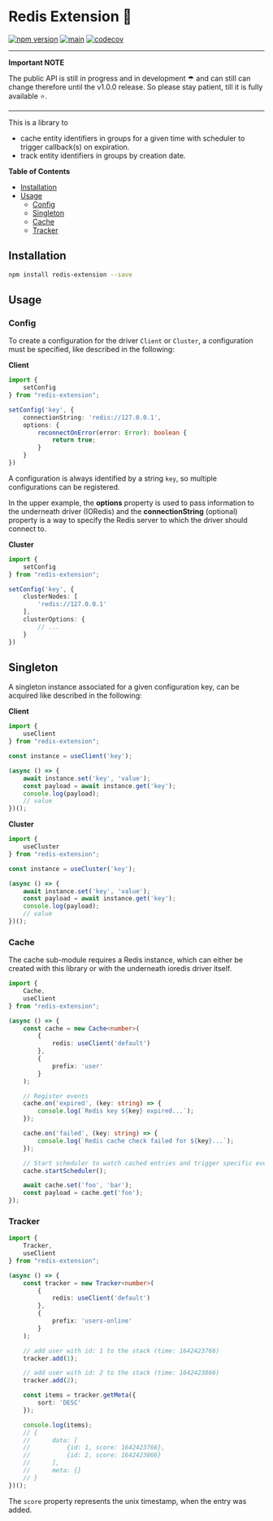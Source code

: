 # Redis Extension 🍬

[![npm version](https://badge.fury.io/js/redis-extension.svg)](https://badge.fury.io/js/redis-extension)
[![main](https://github.com/tada5hi/redis-extension/actions/workflows/main.yml/badge.svg)](https://github.com/tada5hi/redis-extension/actions/workflows/main.yml)
[![codecov](https://codecov.io/gh/tada5hi/redis-extension/branch/master/graph/badge.svg?token=0VL41WO0CG)](https://codecov.io/gh/tada5hi/redis-extension)

---
**Important NOTE**

The public API is still in progress and in development ☂ and can still can change therefore until the v1.0.0 release.
So please stay patient, till it is fully available ⭐.

---

This is a library to
- cache entity identifiers in groups for a given time with scheduler to trigger callback(s) on expiration.
- track entity identifiers in groups by creation date.

**Table of Contents**

- [Installation](#installation)
- [Usage](#usage)
  - [Config](#config)
  - [Singleton](#singleton)
  - [Cache](#cache)
  - [Tracker](#tracker)

## Installation

```bash
npm install redis-extension --save
```

## Usage

### Config

To create a configuration for the driver `Client` or `Cluster`, a configuration must be specified,
like described in the following:

**Client**

```typescript
import {
    setConfig
} from "redis-extension";

setConfig('key', {
    connectionString: 'redis://127.0.0.1',
    options: {
        reconnectOnError(error: Error): boolean {
            return true;
        }
    }
})
```

A configuration is always identified by a string `key`,
so multiple configurations can be registered.

In the upper example, the **options** property is used to pass information to the underneath driver (IORedis) and the **connectionString** (optional) property is a way
to specify the Redis server to which the driver should connect to.

**Cluster**

```typescript
import {
    setConfig
} from "redis-extension";

setConfig('key', {
    clusterNodes: [
        'redis://127.0.0.1'
    ],
    clusterOptions: {
        // ...
    }
})
```

## Singleton

A singleton instance associated for a given configuration key,
can be acquired like described in the following:

**Client**
```typescript
import {
    useClient
} from "redis-extension";

const instance = useClient('key');

(async () => {
    await instance.set('key', 'value');
    const payload = await instance.get('key');
    console.log(payload);
    // value
})();
```

**Cluster**
```typescript
import {
    useCluster
} from "redis-extension";

const instance = useCluster('key');

(async () => {
    await instance.set('key', 'value');
    const payload = await instance.get('key');
    console.log(payload);
    // value
})();
```

### Cache

The cache sub-module requires a Redis instance,
which can either be created with this library or with the underneath ioredis driver itself.

```typescript
import {
    Cache,
    useClient
} from "redis-extension";

(async () => {
    const cache = new Cache<number>(
        {
            redis: useClient('default')
        },
        {
            prefix: 'user'
        }
    );

    // Register events
    cache.on('expired', (key: string) => {
        console.log(`Redis key ${key} expired...`);
    });

    cache.on('failed', (key: string) => {
        console.log(`Redis cache check failed for ${key}...`);
    });

    // Start scheduler to watch cached entries and trigger specific events.
    cache.startScheduler();

    await cache.set('foo', 'bar');
    const payload = cache.get('foo');
});
```

### Tracker

```typescript
import {
    Tracker,
    useClient
} from "redis-extension";

(async () => {
    const tracker = new Tracker<number>(
        {
            redis: useClient('default')
        },
        {
            prefix: 'users-online'
        }
    );

    // add user with id: 1 to the stack (time: 1642423766)
    tracker.add(1);

    // add user with id: 2 to the stack (time: 1642423866)
    tracker.add(2);

    const items = tracker.getMeta({
        sort: 'DESC'
    });

    console.log(items);
    // {
    //      data: [
    //          {id: 1, score: 1642423766},
    //          {id: 2, score: 1642423866}
    //      ],
    //      meta: {}
    // }
})();

```

The `score` property represents the unix timestamp, when the entry was added.
